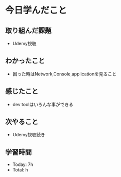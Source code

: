 # 今日学んだこと
## 取り組んだ課題
- Udemy視聴
## わかったこと
- 困った時はNetwork,Console,applicationを見ること
## 感じたこと
- dev toolはいろんな事ができる
## 次やること
- Udemy視聴続き
## 学習時間
- Today: 7h
- Total: h